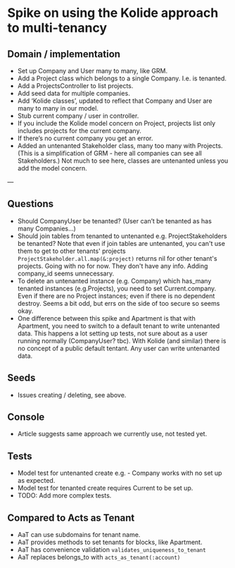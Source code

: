 # Spike on using the Kolide approach to multi-tenancy

## Domain / implementation

- Set up Company and User many to many, like GRM.
- Add a Project class which belongs to a single Company. I.e. is tenanted.
- Add a ProjectsController to list projects.
- Add seed data for multiple companies.
- Add ‘Kolide classes’, updated to reflect that Company and User are many to many in our model.
- Stub current company / user in controller.
- If you include the Kolide model concern on Project, projects list only includes projects for the current company.
- If there’s no current company you get an error.
- Added an untenanted Stakeholder class, many too many with Projects. (This is a simplification of GRM - here all companies can see all Stakeholders.) Not much to see here, classes are untenanted unless you add the model concern.

—

## Questions

- Should CompanyUser be tenanted? (User can’t be tenanted as has many Companies…)
- Should join tables from tenanted to untenanted e.g. ProjectStakeholders be tenanted? Note that even if join tables are untenanted, you can't use them to get to other tenants' projects `ProjectStakeholder.all.map(&:project)` returns nil for other tenant's projects. Going with no for now. They don't have any info. Adding company_id seems unnecessary.
- To delete an untenanted instance (e.g. Company) which has_many tenanted instances (e.g.Projects), you need to set Current.company. Even if there are no Project instances; even if there is no dependent destroy. Seems a bit odd, but errs on the side of too secure so seems okay.
- One difference between this spike and Apartment is that with Apartment, you need to switch to a default tenant to write untenanted data. This happens a lot setting up tests, not sure about as a user running normally (CompanyUser? tbc). With Kolide (and similar) there is no concept of a public default tentant. Any user can write untenanted data.

## Seeds

- Issues creating / deleting, see above.

## Console

- Article suggests same approach we currently use, not tested yet.

## Tests

- Model test for untenanted create e.g. - Company works with no set up as expected.
- Model test for tenanted create requires Current to be set up.
- TODO: Add more complex tests.

## Compared to Acts as Tenant

- AaT can use subdomains for tenant name.
- AaT provides methods to set tenants for blocks, like Apartment.
- AaT has convenience validation `validates_uniqueness_to_tenant`
- AaT replaces belongs_to with `acts_as_tenant(:account)`

